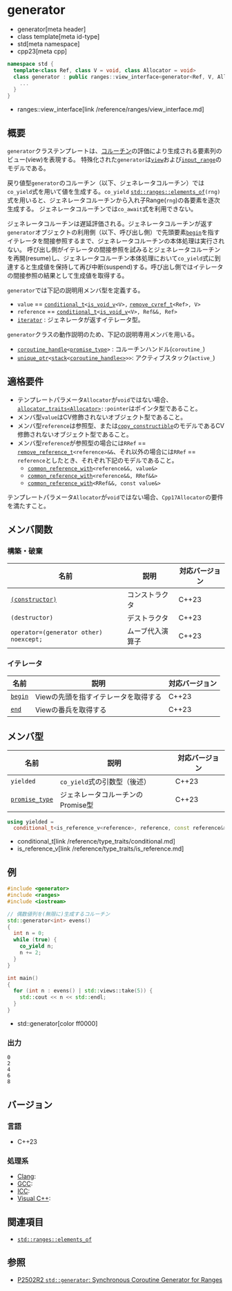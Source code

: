 # generator
* generator[meta header]
* class template[meta id-type]
* std[meta namespace]
* cpp23[meta cpp]

```cpp
namespace std {
  template<class Ref, class V = void, class Allocator = void>
  class generator : public ranges::view_interface<generator<Ref, V, Allocator>> {
    ...
  }
}
```
* ranges::view_interface[link /reference/ranges/view_interface.md]


## 概要
`generator`クラステンプレートは、[コルーチン](/lang/cpp20/coroutines.md)の評価により生成される要素列のビュー(view)を表現する。
特殊化された`generator`は[`view`](/reference/ranges/view.md)および[`input_range`](/reference/ranges/input_range.md)のモデルである。

戻り値型`generator`のコルーチン（以下、ジェネレータコルーチン）では`co_yield`式を用いて値を生成する。`co_yield` [`std::ranges::elements_of`](/reference/ranges/elements_of.md)`(rng)`式を用いると、ジェネレータコルーチンから入れ子Range(`rng`)の各要素を逐次生成する。
ジェネレータコルーチンでは`co_await`式を利用できない。

ジェネレータコルーチンは遅延評価される。ジェネレータコルーチンが返す`generator`オブジェクトの利用側（以下、呼び出し側）で先頭要素[`begin`](generator/begin.md)を指すイテレータを間接参照するまで、ジェネレータコルーチンの本体処理は実行されない。
呼び出し側がイテレータの間接参照を試みるとジェネレータコルーチンを再開(resume)し、ジェネレータコルーチン本体処理において`co_yield`式に到達すると生成値を保持して再び中断(suspend)する。呼び出し側ではイテレータの間接参照の結果として生成値を取得する。


`generator`では下記の説明用メンバ型を定義する。

- `value` == [`conditional_t`](/reference/type_traits/conditional.md)`<`[`is_void_v`](/reference/type_traits/is_void.md)`<V>,` [`remove_cvref_t`](/reference/type_traits/remove_cvref.md)`<Ref>, V>`
- `reference` == [`conditional_t`](/reference/type_traits/conditional.md)`<`[`is_void_v`](/reference/type_traits/is_void.md)`<V>, Ref&&, Ref>`
- [`iterator`](generator/iterator.md) : ジェネレータが返すイテレータ型。

`generator`クラスの動作説明のため、下記の説明専用メンバを用いる。

- [`coroutine_handle`](/reference/coroutine/coroutine_handle.md)`<`[`promise_type`](generator/promise_type.md)`>` : コルーチンハンドル(`coroutine_`)
- [`unique_ptr`](/reference/memory/unique_ptr.md)`<`[`stack`](/reference/stack/stack.md)`<`[`coroutine_handle<>`](/reference/coroutine/coroutine_handle.md)`>>`: アクティブスタック(`active_`)


## 適格要件
- テンプレートパラメータ`Allocator`が`void`ではない場合、[`allocator_traits<Allocator>`](/reference/memory/allocator_traits.md)`::pointer`はポインタ型であること。
- メンバ型`value`はCV修飾されないオブジェクト型であること。
- メンバ型`reference`は参照型、または[`copy_constructible`](/reference/concepts/copy_constructible.md)のモデルであるCV修飾されないオブジェクト型であること。
- メンバ型`reference`が参照型の場合には`RRef` == [`remove_reference_t`](/reference/type_traits/remove_reference.md)`<reference>&&`、それ以外の場合には`RRef` == `reference`としたとき、それぞれ下記のモデルであること。
    - [`common_reference_with`](/reference/concepts/common_reference_with.md)`<reference&&, value&>`
    - [`common_reference_with`](/reference/concepts/common_reference_with.md)`<reference&&, RRef&&>`
    - [`common_reference_with`](/reference/concepts/common_reference_with.md)`<RRef&&, const value&>`

テンプレートパラメータ`Allocator`が`void`ではない場合、`Cpp17Allocator`の要件を満たすこと。


## メンバ関数
### 構築・破棄

| 名前            | 説明           | 対応バージョン |
|-----------------|----------------|----------------|
| [`(constructor)`](generator/op_constructor.md) | コンストラクタ | C++23 |
| `(destructor)` | デストラクタ | C++23 |
| `operator=(generator other) noexcept;` | ムーブ代入演算子 | C++23 |

### イテレータ
| 名前            | 説明           | 対応バージョン |
|-----------------|----------------|----------------|
| [`begin`](generator/begin.md) | Viewの先頭を指すイテレータを取得する | C++23 |
| [`end`](generator/end.md) | Viewの番兵を取得する | C++23 |

## メンバ型

| 名前            | 説明        | 対応バージョン |
|-----------------|-------------|-------|
| `yielded`      | `co_yield`式の引数型（後述） | C++23 |
| [`promise_type`](generator/promise_type.md) | ジェネレータコルーチンのPromise型 | C++23 |

``` cpp
using yielded =
  conditional_t<is_reference_v<reference>, reference, const reference&>;
```
* conditional_t[link /reference/type_traits/conditional.md]
* is_reference_v[link /reference/type_traits/is_reference.md]


## 例
```cpp example
#include <generator>
#include <ranges>
#include <iostream>

// 偶数値列を(無限に)生成するコルーチン
std::generator<int> evens()
{
  int n = 0;
  while (true) {
    co_yield n;
    n += 2;
  }
}

int main()
{
  for (int n : evens() | std::views::take(5)) {
    std::cout << n << std::endl;
  }
}
```
* std::generator[color ff0000]

### 出力
```
0
2
4
6
8
```


## バージョン
### 言語
- C++23

### 処理系
- [Clang](/implementation.md#clang):
- [GCC](/implementation.md#gcc):
- [ICC](/implementation.md#icc):
- [Visual C++](/implementation.md#visual_cpp):


## 関連項目
- [`std::ranges::elements_of`](/reference/ranges/elements_of.md)


## 参照
- [P2502R2 `std::generator`: Synchronous Coroutine Generator for Ranges](https://www.open-std.org/jtc1/sc22/wg21/docs/papers/2022/p2502r2.pdf)
